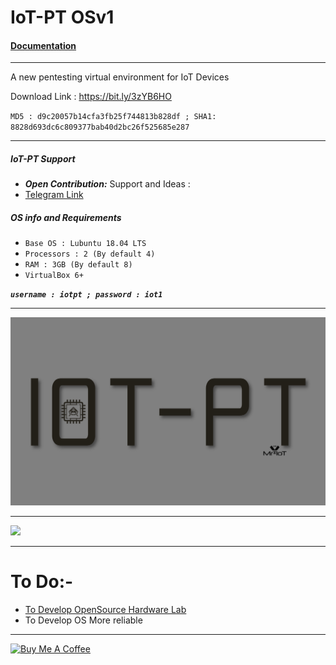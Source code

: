# IoT-PT OSv1

#### [Documentation](https://mr-iot.gitbook.io/iot-penetration-testing-guide/untitled/iot-pt-os)

----------------------------------------------------------------------------------------------------------------------

A new pentesting virtual environment for IoT Devices 


Download Link : https://bit.ly/3zYB6HO

`MD5 : d9c20057b14cfa3fb25f744813b828df ;
SHA1: 8828d693dc6c809377bab40d2bc26f525685e287`

--------------------------------------------------------------------------------------------------------------------------

##### IoT-PT Support
* ***Open Contribution:*** Support and Ideas : 
* [Telegram Link](https://t.me/iotpt)

##### OS info and Requirements

- `Base OS : Lubuntu 18.04 LTS`
- `Processors : 2 (By default 4)`
- `RAM : 3GB (By default 8)`
- `VirtualBox 6+`

___`username : iotpt ;
password : iot1`___

*******************************************************************************************************************************

![](https://github.com/IoT-PTv/IoT-PT/blob/master/IoT-PT(w).jpg)

******************************************************************************************************************************

![](https://github.com/IoT-PTv/IoT-PT/blob/master/IoT-PT1.png)

******************************************************************************************************************************
# To Do:-

- [To Develop OpenSource Hardware Lab](https://github.com/IoT-PTv/OpenSource-Hardware-Lab)
- To Develop OS More reliable

---------------------------------------------------------------------------------------------------------------------

<a href="https://www.buymeacoffee.com/v33ru" target="_blank"><img src="https://bmc-cdn.nyc3.digitaloceanspaces.com/BMC-button-images/custom_images/orange_img.png" alt="Buy Me A Coffee" style="height: auto !important;width: auto !important;" ></a>

